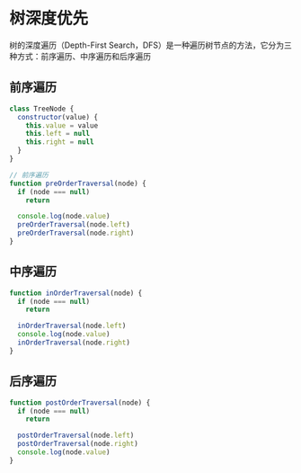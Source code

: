 # 树深度优先

树的深度遍历（Depth-First Search，DFS）是一种遍历树节点的方法，它分为三种方式：前序遍历、中序遍历和后序遍历

## 前序遍历
```js
class TreeNode {
  constructor(value) {
    this.value = value
    this.left = null
    this.right = null
  }
}

// 前序遍历
function preOrderTraversal(node) {
  if (node === null)
    return

  console.log(node.value)
  preOrderTraversal(node.left)
  preOrderTraversal(node.right)
}
```

## 中序遍历
```js
function inOrderTraversal(node) {
  if (node === null)
    return

  inOrderTraversal(node.left)
  console.log(node.value)
  inOrderTraversal(node.right)
}
```

## 后序遍历
```js
function postOrderTraversal(node) {
  if (node === null)
    return

  postOrderTraversal(node.left)
  postOrderTraversal(node.right)
  console.log(node.value)
}
```